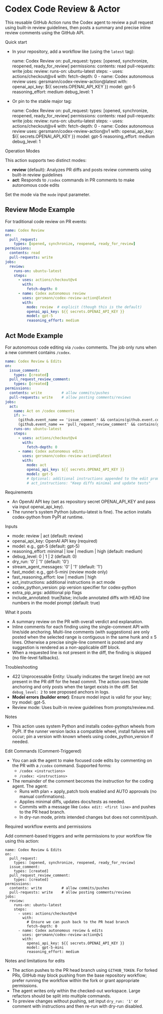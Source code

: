 # Codex Code Review & Actor

This reusable GitHub Action runs the Codex agent to review a pull request using built-in review guidelines, then posts a summary and precise inline review comments using the GitHub API.

Quick start

- In your repository, add a workflow like (using the `latest` tag):

  name: Codex Review
  on:
    pull_request:
      types: [opened, synchronize, reopened, ready_for_review]
  permissions:
    contents: read
    pull-requests: write
  jobs:
    review:
      runs-on: ubuntu-latest
      steps:
        - uses: actions/checkout@v4
          with:
            fetch-depth: 0
        - name: Codex autonomous review
          uses: gersmann/codex-review-action@latest
          with:
            openai_api_key: ${{ secrets.OPENAI_API_KEY }}
            model: gpt-5
            reasoning_effort: medium
            debug_level: 1

- Or pin to the stable major tag:

  name: Codex Review
  on:
    pull_request:
      types: [opened, synchronize, reopened, ready_for_review]
  permissions:
    contents: read
    pull-requests: write
  jobs:
    review:
      runs-on: ubuntu-latest
      steps:
        - uses: actions/checkout@v4
          with:
            fetch-depth: 0
        - name: Codex autonomous review
          uses: gersmann/codex-review-action@v1
          with:
            openai_api_key: ${{ secrets.OPENAI_API_KEY }}
            model: gpt-5
            reasoning_effort: medium
            debug_level: 1

Operation Modes

This action supports two distinct modes:

- **review** (default): Analyzes PR diffs and posts review comments using built-in review guidelines
- **act**: Responds to `/codex` commands in PR comments to make autonomous code edits

Set the mode via the `mode` input parameter.

## Review Mode Example

For traditional code review on PR events:

```yaml
name: Codex Review
on:
  pull_request:
    types: [opened, synchronize, reopened, ready_for_review]
permissions:
  contents: read
  pull-requests: write
jobs:
  review:
    runs-on: ubuntu-latest
    steps:
      - uses: actions/checkout@v4
        with:
          fetch-depth: 0
      - name: Codex autonomous review
        uses: gersmann/codex-review-action@latest
        with:
          mode: review  # explicit (though this is the default)
          openai_api_key: ${{ secrets.OPENAI_API_KEY }}
          model: gpt-5
          reasoning_effort: medium
```

## Act Mode Example

For autonomous code editing via `/codex` comments. The job only runs when a new comment contains `/codex`.

```yaml
name: Codex Review & Edits
on:
  issue_comment:
    types: [created]
  pull_request_review_comment:
    types: [created]
permissions:
  contents: write         # allow commits/pushes
  pull-requests: write    # allow posting comments/reviews
jobs:
  act:
    name: Act on /codex comments
    if: >-
      (github.event_name == 'issue_comment' && contains(github.event.comment.body, '/codex')) ||
      (github.event_name == 'pull_request_review_comment' && contains(github.event.comment.body, '/codex'))
    runs-on: ubuntu-latest
    steps:
      - uses: actions/checkout@v4
        with:
          fetch-depth: 0
      - name: Codex autonomous edits
        uses: gersmann/codex-review-action@latest
        with:
          mode: act
          openai_api_key: ${{ secrets.OPENAI_API_KEY }}
          model: gpt-5
          # Optional: additional instructions appended to the edit prompt
          # act_instructions: "Keep diffs minimal and update tests"
```

Requirements

- An OpenAI API key (set as repository secret OPENAI_API_KEY and pass via input openai_api_key).
- The runner’s system Python (ubuntu-latest is fine). The action installs codex-python from PyPI at runtime.

Inputs

- mode: review | act (default: review)
- openai_api_key: OpenAI API key (required)
- model: e.g., gpt-5 (default: gpt-5)
- reasoning_effort: minimal | low | medium | high (default: medium)
- debug_level: 0 | 1 | 2 (default: 0)
- dry_run: '0' | '1' (default: '0')
- stream_agent_messages: '0' | '1' (default: '1')
- fast_model: e.g., gpt-5-mini (review mode only)
- fast_reasoning_effort: low | medium | high
- act_instructions: additional instructions in act mode
- codex_python_version: pip version specifier for codex-python
- extra_pip_args: additional pip flags
- include_annotated: true|false; include annotated diffs with HEAD line numbers in the model prompt (default: true)

What it posts

- A summary review on the PR with overall verdict and explanation.
- Inline comments for each finding using the single-comment API with line/side anchoring. Multi-line comments (with suggestions) are only posted when the selected range is contiguous in the same hunk and ≤ 5 lines. Otherwise a precise single-line comment is posted and any suggestion is rendered as a non-applicable diff block.
- When a requested line is not present in the diff, the finding is skipped (no file-level fallbacks).

Troubleshooting

- 422 Unprocessable Entity: Usually indicates the target line(s) are not present in the PR diff for the head commit. The action uses line/side anchoring and only posts when the target exists in the diff. Set `debug_level: 2` to see proposed anchors in logs.
- **Model errors (builder error)**: Ensure model input is valid for your key; try model: gpt-5.
- Review mode: Uses built-in review guidelines from prompts/review.md.

Notes

- This action uses system Python and installs codex-python wheels from PyPI. If the runner version lacks a compatible wheel, install failures will occur; pin a version with known wheels using codex_python_version if needed.

Edit Commands (Comment-Triggered)

- You can ask the agent to make focused code edits by commenting on the PR with a `/codex` command. Supported forms:
  - `/codex <instructions>`
  - `/codex: <instructions>`
- The remainder of the comment becomes the instruction for the coding agent. The agent:
  - Runs with plan + apply_patch tools enabled and AUTO approvals (no manual confirmations).
  - Applies minimal diffs, updates docs/tests as needed.
  - Commits with a message like `Codex edit: <first line>` and pushes to the PR head branch.
  - In dry-run mode, prints intended changes but does not commit/push.

Required workflow events and permissions

Add comment-based triggers and write permissions to your workflow file using this action:

```
name: Codex Review & Edits
on:
  pull_request:
    types: [opened, synchronize, reopened, ready_for_review]
  issue_comment:
    types: [created]
  pull_request_review_comment:
    types: [created]
permissions:
  contents: write         # allow commits/pushes
  pull-requests: write    # allow posting comments/reviews
jobs:
  review:
    runs-on: ubuntu-latest
    steps:
      - uses: actions/checkout@v4
        with:
          # Ensure we can push back to the PR head branch
          fetch-depth: 0
      - name: Codex autonomous review & edits
        uses: gersmann/codex-review-action@v1
        with:
          openai_api_key: ${{ secrets.OPENAI_API_KEY }}
          model: gpt-5-mini
          reasoning_effort: medium
```

Notes and limitations for edits

- The action pushes to the PR head branch using `GITHUB_TOKEN`. For forked PRs, GitHub may block pushing from the base repository workflow; prefer running the workflow within the fork or grant appropriate permissions.
- The agent writes only within the checked-out workspace. Large refactors should be split into multiple commands.
- To preview changes without pushing, set input `dry_run: '1'` or comment with instructions and then re-run with dry-run disabled.
